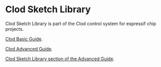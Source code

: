 Clod Sketch Library
===================


Clod Sketch Library is part of the Clod control system for espressif chip projects. 

[Clod Basic Guide](https://github.com/jakeloggins/Clod#basic-guide).

[Clod Advanced Guide](https://github.com/jakeloggins/Clod/blob/master/advanced-guide.md).

[Clod Sketch Library section of the Advanced Guide](https://github.com/jakeloggins/Clod/blob/master/advanced-guide.md#clod-sketch-library).